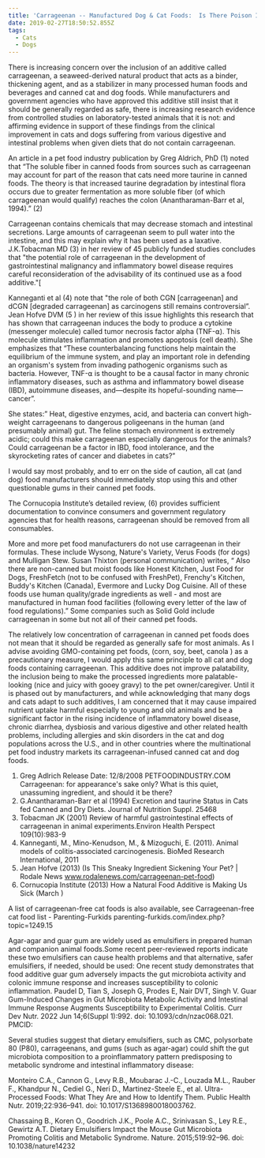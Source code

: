 ```yaml
---
title: 'Carrageenan -- Manufactured Dog & Cat Foods:  Is There Poison In The Can?'
date: 2019-02-27T18:50:52.855Z
tags:
  - Cats
  - Dogs
---
```

There is increasing concern over the inclusion of an additive called carrageenan, a seaweed-derived natural product that acts as a binder, thickening agent, and as a stabilizer in many processed human foods and beverages and canned cat and dog foods. While manufacturers and government agencies who have approved this additive still insist that it should be generally regarded as safe, there is increasing research evidence from controlled studies on laboratory-tested animals that it is not: and affirming evidence in support of these findings from the clinical improvement in cats and dogs suffering from various digestive and intestinal problems when given diets that do not contain carrageenan.

An article in a pet food industry publication by Greg Aldrich, PhD (1) noted that “The soluble fiber in canned foods from sources such as carrageenan may account for part of the reason that cats need more taurine in canned foods. The theory is that increased taurine degradation by intestinal flora occurs due to greater fermentation as more soluble fiber (of which carrageenan would qualify) reaches the colon (Anantharaman-Barr et al, 1994).” (2)

Carrageenan contains chemicals that may decrease stomach and intestinal secretions. Large amounts of carrageenan seem to pull water into the intestine, and this may explain why it has been used as a laxative. J.K.Tobacman MD (3) in her review of 45 publicly funded studies concludes that "the potential role of carrageenan in the development of gastrointestinal malignancy and inflammatory bowel disease requires careful reconsideration of the advisability of its continued use as a food additive."[

 Kanneganti et al (4) note that "the role of both CGN \[carrageenan] and dCGN \[degraded carrageenan] as carcinogens still remains controversial”. Jean Hofve DVM  (5 ) in her review of this issue highlights this  research that has shown that carrageenan induces the body to produce a cytokine (messenger molecule) called tumor necrosis factor alpha (TNF-⍺). This molecule stimulates inflammation and promotes apoptosis (cell death). She emphasizes that “These counterbalancing functions help maintain the equilibrium of the immune system, and play an important role in defending an organism's system from invading pathogenic organisms such as bacteria. However, TNF-⍺ is thought to be a causal factor in many chronic inflammatory diseases, such as asthma and inflammatory bowel disease (IBD), autoimmune diseases, and—despite its hopeful-sounding name—cancer”.

She states:” Heat, digestive enzymes, acid, and bacteria can convert high-weight carrageenans to dangerous poligeenans in the human (and presumably animal) gut. The feline stomach environment is extremely acidic; could this make carrageenan especially dangerous for the animals? Could carrageenan be a factor in IBD, food intolerance, and the skyrocketing rates of cancer and diabetes in cats?”

I would say most probably, and to err on the side of caution, all cat (and dog) food manufacturers should immediately stop using this and other questionable gums in their canned pet foods.

The Cornucopia Institute’s detailed review, (6) provides sufficient documentation to convince consumers and government regulatory agencies that for health reasons, carrageenan should be removed from all consumables.

More and more pet food manufacturers do not use carrageenan in their formulas. These include Wysong, Nature's Variety, Verus Foods (for dogs) and Mulligan Stew. Susan Thixton (personal communication) writes, “ Also there are non-canned but moist foods like Honest Kitchen, Just Food for Dogs, FreshFetch (not to be confused with FreshPet), Frenchy's Kitchen, Buddy's Kitchen (Canada), Evermore and Lucky Dog Cuisine. All of these foods use human quality/grade ingredients as well - and most are manufactured in human food facilities (following every letter of the law of food regulations).”  Some companies such as Solid Gold include carrageenan in some but not all of their canned pet foods.

The relatively low concentration of carrageenan in canned pet foods does not mean that it should be regarded as generally safe for most animals. As I advise avoiding GMO-containing pet foods, (corn, soy, beet, canola ) as a precautionary measure, I would apply this same principle to all cat and dog foods containing carrageenan. This additive does not improve palatability, the inclusion being to make the processed ingredients more palatable-looking (nice and juicy with gooey gravy) to the pet owner/caregiver. Until it is phased out by manufacturers, and while acknowledging that many dogs and cats adapt to such additives, I am concerned that it may cause impaired nutrient uptake harmful especially to young and old animals and be a significant factor in the rising incidence of inflammatory bowel disease, chronic diarrhea, dysbiosis and various digestive and other related health problems, including allergies and skin disorders in the cat and dog populations across the U.S., and in other countries where the multinational pet food industry markets its carrageenan-infused canned cat and dog foods.

1. Greg Adlrich  Release Date: ‎12‎/‎8‎/‎2008  PETFOODINDUSTRY.COM Carrageenan: for appearance's sake only? What is this quiet, unassuming ingredient, and should it be there?
2. G.Anantharaman-Barr et al (1994) Excretion and taurine Status in Cats fed Canned and Dry Diets. Journal of Nutrition Suppl. 25468
3. Tobacman JK (2001) Review of harmful gastrointestinal effects of carrageenan in animal experiments.Environ Health Perspect 109(10):983-9
4. Kanneganti, M., Mino-Kenudson, M., & Mizoguchi, E. (2011). Animal models of colitis-associated carcinogenesis. BioMed Research International, 2011
5. Jean Hofve (2013) (Is This Sneaky Ingredient Sickening Your Pet? | Rodale News www.rodalenews.com/carrageenan-pet-food)
6. Cornucopia Institute (2013) How a Natural Food Additive is Making Us Sick (March )

A list of carrageenan-free cat foods is also available, see  Carrageenan-free cat food list - Parenting-Furkids parenting-furkids.com/index.php?topic=1249.15

Agar-agar and guar gum are widely used as emulsifiers in prepared human and companion animal foods.Some recent peer-reviewed reports indicate these two emulsifiers can cause health problems and that alternative, safer emulsifiers, if needed, should be used: 
One recent study demonstrates that food additive guar gum adversely impacts the gut microbiota activity and colonic immune response and increases susceptibility to colonic inflammation. Paudel D, Tian S, Joseph G, Prodes E, Nair DVT, Singh V. Guar Gum-Induced Changes in Gut Microbiota Metabolic Activity and Intestinal Immune Response Augments Susceptibility to Experimental Colitis. Curr Dev Nutr. 2022 Jun 14;6(Suppl 1):992. doi: 10.1093/cdn/nzac068.021. PMCID:



Several studies suggest that dietary emulsifiers, such as CMC, polysorbate 80 (P80), carrageenans, and gums (such as agar-agar) could shift the gut microbiota composition to a proinflammatory pattern predisposing to metabolic syndrome and intestinal inflammatory disease:

 Monteiro C.A., Cannon G., Levy R.B., Moubarac J.-C., Louzada M.L., Rauber F., Khandpur N., Cediel G., Neri D., Martinez-Steele E., et al. Ultra-Processed Foods: What They Are and How to Identify Them. Public Health Nutr. 2019;22:936–941. doi: 10.1017/S1368980018003762.




Chassaing B., Koren O., Goodrich J.K., Poole A.C., Srinivasan S., Ley R.E., Gewirtz A.T. Dietary Emulsifiers Impact the Mouse Gut Microbiota Promoting Colitis and Metabolic Syndrome. Nature. 2015;519:92–96. doi: 10.1038/nature14232
